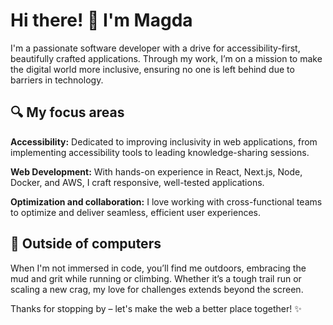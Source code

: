 # Hi there! 🍡 I'm Magda 

I'm a passionate software developer with a drive for accessibility-first, beautifully crafted applications. Through my work, I’m on a mission to make the digital world more inclusive, ensuring no one is left behind due to barriers in technology.

## 🔍 My focus areas

**Accessibility:** Dedicated to improving inclusivity in web applications, from implementing accessibility tools to leading knowledge-sharing sessions.

**Web Development:** With hands-on experience in React, Next.js, Node, Docker, and AWS, I craft responsive, well-tested applications.

**Optimization and collaboration:** I love working with cross-functional teams to optimize and deliver seamless, efficient user experiences.

## 🌲 Outside of computers

When I'm not immersed in code, you’ll find me outdoors, embracing the mud and grit while running or climbing. Whether it’s a tough trail run or scaling a new crag, my love for challenges extends beyond the screen.

Thanks for stopping by – let's make the web a better place together! ✨


